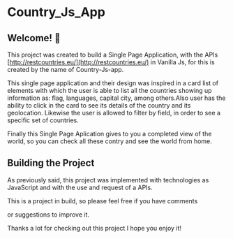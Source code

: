 # Country_Js_App


## Welcome! 👋

This project was created to build a Single Page Application, with the APIs [http://restcountries.eu/](http://restcountries.eu/) in Vanilla Js, for this is created by the name of Country-Js-app.

This single page application and their design was inspired in a card list of elements with which the user is able to list all the countries showing up information as: flag, languages, capital city, among others.Also user has the ability to click in the card to see its details of the country and its geolocation. Likewise the user is allowed to filter by field, in order to see a specific set of countries.

Finally this Single Page Aplication gives to you a completed view of the world, so you can check all these contry and see the world from home. 

## Building the Project

As previously said, this project was implemented with technologies as JavaScript and with the use and request of a APIs. 

This is a project in build, so please feel free if you have comments 

or suggestions to improve it. 





Thanks a lot for checking out this project I hope you enjoy it!
